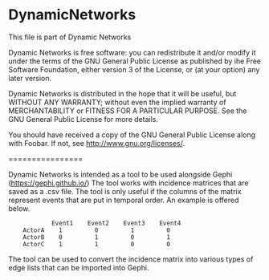 DynamicNetworks
===============
This file is part of Dynamic Networks

Dynamic Networks is free software: you can redistribute it and/or modify
it under the terms of the GNU General Public License as published by
ihe Free Software Foundation, either version 3 of the License, or
(at your option) any later version.

Dynamic Networks is distributed in the hope that it will be useful,
but WITHOUT ANY WARRANTY; without even the implied warranty of
MERCHANTABILITY or FITNESS FOR A PARTICULAR PURPOSE.  See the
GNU General Public License for more details.

You should have received a copy of the GNU General Public License
along with Foobar.  If not, see <http://www.gnu.org/licenses/>.

================

Dynamic Networks is intended as a tool to be used alongside Gephi (https://gephi.github.io/)
The tool works with incidence matrices that are saved as a .csv file.
The tool is only useful if the columns of the matrix represent events that are put in temporal order.
An example is offered below.

                Event1    Event2    Event3    Event4
        ActorA    1         0         1         0
        ActorB    0         1         0         1
        ActorC    1         1         0         0

The tool can be used to convert the incidence matrix into various types of edge lists that can
be imported into Gephi.
